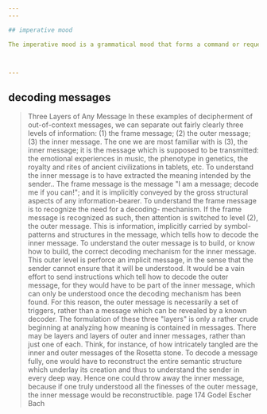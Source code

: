 ```yaml
---
---

## imperative mood

The imperative mood is a grammatical mood that forms a command or request. The imperative mood is used to demand or require that an action be performed. It is **usually** found only in the present tense, second person.



---
```




## decoding messages



>Three Layers of Any Message In these examples of decipherment of out-of-context messages, we can separate out fairly clearly three levels of information: (1) the frame message; (2) the outer message; (3) the inner message. The one we are most familiar with is (3), the inner message; it is the message which is supposed to be transmitted: the emotional experiences in music, the phenotype in genetics, the royalty and rites of ancient civilizations in tablets, etc. To understand the inner message is to have extracted the meaning intended by the sender.. The frame message is the message "I am a message; decode me if you can!"; and it is implicitly conveyed by the gross structural aspects of any information-bearer. To understand the frame message is to recognize the need for a decoding- mechanism. If the frame message is recognized as such, then attention is switched to level (2), the outer message. This is information, implicitly carried by symbol-patterns and structures in the message, which tells how to decode the inner message. To understand the outer message is to build, or know how to build, the correct decoding mechanism for the inner message. This outer level is perforce an implicit message, in the sense that the sender cannot ensure that it will be understood. It would be a vain effort to send instructions which tell how to decode the outer message, for they would have to be part of the inner message, which can only be understood once the decoding mechanism has been found. For this reason, the outer message is necessarily a set of triggers, rather than a message which can be revealed by a known decoder. The formulation of these three "layers" is only a rather crude beginning at analyzing how meaning is contained in messages. There may be layers and layers of outer and inner messages, rather than just one of each. Think, for instance, of how intricately tangled are the inner and outer messages of the Rosetta stone. To decode a message fully, one would have to reconstruct the entire semantic structure which underlay its creation and thus to understand the sender in every deep way. Hence one could throw away the inner message, because if one truly understood all the finesses of the outer message, the inner message would be reconstructible.
> 	page 174 Godel Escher Bach





